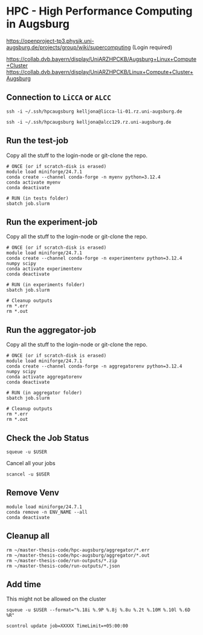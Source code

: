# HPC - High Performance Computing in Augsburg

https://openproject-tp3.physik.uni-augsburg.de/projects/group/wiki/supercomputing
(Login required)

https://collab.dvb.bayern/display/UniARZHPCKB/Augsburg+Linux+Compute+Cluster
https://collab.dvb.bayern/display/UniARZHPCKB/Linux+Compute+Cluster+Augsburg

## Connection to `LiCCA` or `ALCC`

```shell
ssh -i ~/.ssh/hpcaugsburg kelljona@licca-li-01.rz.uni-augsburg.de

ssh -i ~/.ssh/hpcaugsburg kelljona@alcc129.rz.uni-augsburg.de
```

## Run the test-job

Copy all the stuff to the login-node or git-clone the repo.

```shell
# ONCE (or if scratch-disk is erased)
module load miniforge/24.7.1
conda create --channel conda-forge -n myenv python=3.12.4
conda activate myenv
conda deactivate

# RUN (in tests folder)
sbatch job.slurm
```

## Run the experiment-job

Copy all the stuff to the login-node or git-clone the repo.

```shell
# ONCE (or if scratch-disk is erased)
module load miniforge/24.7.1
conda create --channel conda-forge -n experimentenv python=3.12.4 numpy scipy
conda activate experimentenv
conda deactivate

# RUN (in experiments folder)
sbatch job.slurm

# Cleanup outputs
rm *.err
rm *.out
```

## Run the aggregator-job

Copy all the stuff to the login-node or git-clone the repo.

```shell
# ONCE (or if scratch-disk is erased)
module load miniforge/24.7.1
conda create --channel conda-forge -n aggregatorenv python=3.12.4 numpy scipy
conda activate aggregatorenv
conda deactivate

# RUN (in aggregator folder)
sbatch job.slurm

# Cleanup outputs
rm *.err
rm *.out
```

## Check the Job Status

```shell
squeue -u $USER
```

Cancel all your jobs

```shell
scancel -u $USER
```

## Remove Venv

```shell
module load miniforge/24.7.1
conda remove -n ENV_NAME --all
conda deactivate
```

## Cleanup all

```shell
rm ~/master-thesis-code/hpc-augsburg/aggregator/*.err
rm ~/master-thesis-code/hpc-augsburg/aggregator/*.out
rm ~/master-thesis-code/run-outputs/*.zip
rm ~/master-thesis-code/run-outputs/*.json
```

## Add time

This might not be allowed on the cluster

```shell
squeue -u $USER --format="%.18i %.9P %.8j %.8u %.2t %.10M %.10l %.6D %R"

scontrol update job=XXXXX TimeLimit=+05:00:00
```
